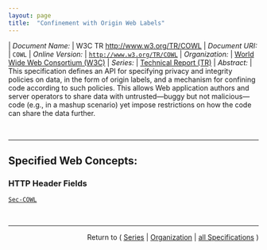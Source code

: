 ```yaml
---
layout: page
title:  "Confinement with Origin Web Labels"
---
```


| *Document Name:* | W3C TR http://www.w3.org/TR/COWL
| *Document URI:* | `COWL`
| *Online Version:* | [`http://www.w3.org/TR/COWL`](http://www.w3.org/TR/COWL)
| *Organization:* | [World Wide Web Consortium (W3C)](..  "List of specification series by this organization")
| *Series:* | [Technical Report (TR)](.  "List of specifications in this series")
| *Abstract:* | This specification defines an API for specifying privacy and integrity policies on data, in the form of origin labels, and a mechanism for confining code according to such policies. This allows Web application authors and server operators to share data with untrusted—buggy but not malicious—code (e.g., in a mashup scenario) yet impose restrictions on how the code can share the data further.

<br/>
<hr/>

## Specified Web Concepts:

### HTTP Header Fields

[`Sec-COWL`](/concepts/http-header/Sec-COWL "The Sec-COWL HTTP request and response headers are used by user agents and servers to convey label metadata to servers and user agents, respectively.")



<br/>
<hr/>

<p style="text-align: right">Return to ( <a href="./">Series</a> | <a href="../">Organization</a> | <a href="../../">all Specifications</a> )</p>